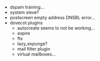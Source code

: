 - dspam training...
- system sieve?
- postscreen empty address DNSBL error...
- dovecot plugins
    - autocreate seems to not be working...
    - expire
    - fts
    - lazy_expunge?
    - mail filter plugin
    - virtual mailboxes...
